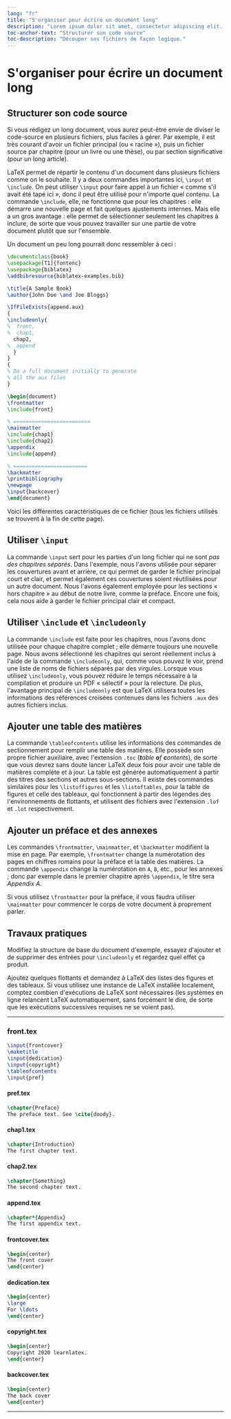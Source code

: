 ```yaml
---
lang: "fr"
title: "S'organiser pour écrire un document long"
description: "Lorem ipsum dolor sit amet, consectetur adipiscing elit. Pellentesque felis orci, faucibus eget sollicitudin vel, varius eget ipsum. Duis sed sodales leo."
toc-anchor-text: "Structurer son code source"
toc-description: "Découper ses fichiers de façon logique."
---
```


# S'organiser pour écrire un document long

<script>
preincludes = {
 "pre0": {
    "pre1": "front.tex",
    "pre2": "pref.tex",
    "pre3": "chap1.tex",
    "pre4": "chap2.tex",
    "pre5": "append.tex",
    "pre6": "frontcover.tex",
    "pre7": "dedication.tex",
    "pre8": "copyright.tex",
    "pre9": "backcover.tex",
   }
}
</script>

## Structurer son code source

Si vous rédigez un long document, vous aurez peut-être envie de diviser le
code-source en plusieurs fichiers, plus faciles à gérer. Par exemple, il est
très courant d'avoir un fichier principal (ou « racine »), puis un fichier
source par chapitre (pour un livre ou une thèse), ou par section significative
(pour un long article).

LaTeX permet de répartir le contenu d'un document dans plusieurs fichiers comme
on le souhaite. Il y a deux commandes importantes ici, `\input` et `\include`.
On peut utiliser `\input` pour faire appel à un fichier « comme s'il avait été
tapé ici », donc il peut être utilisé pour n'importe quel contenu. La commande
`\include`, elle, ne fonctionne que pour les chapitres : elle démarre une
nouvelle page et fait quelques ajustements internes. Mais elle a un gros
avantage : elle permet de sélectionner seulement les chapitres à inclure, de
sorte que vous pouvez travailler sur une partie de votre document plutôt que sur
l'ensemble.

Un document un peu long pourrait donc ressembler à ceci :

<!-- pre0 {% raw %} -->
```latex
\documentclass{book}
\usepackage[T1]{fontenc}
\usepackage{biblatex}
\addbibresource{biblatex-examples.bib}

\title{A Sample Book}
\author{John Doe \and Joe Bloggs}

\IfFileExists{append.aux}
{
\includeonly{
%  front,
%  chap1,
  chap2,
%  append
  }
}
{
% Do a full document initially to generate
% all the aux files
}

\begin{document}
\frontmatter
\include{front}

% =========================
\mainmatter
\include{chap1}
\include{chap2}
\appendix
\include{append}

% ========================
\backmatter
\printbibliography
\newpage
\input{backcover}
\end{document}
```
<!-- {% endraw %} -->

Voici les différentes caractéristiques de ce fichier (tous les fichiers
utilisés se trouvent à la fin de cette page).


## Utiliser `\input`

La commande `\input` sert pour les parties d'un long fichier qui ne sont
_pas des chapitres séparés_. Dans l'exemple, nous l'avons utilisée pour séparer
les couvertures avant et arrière, ce qui permet de garder le fichier principal
court et clair, et permet également ces couvertures soient réutilisées pour un
autre document. Nous l'avons également employée pour les sections « hors chapitre »
au début de notre livre, comme la préface. Encore une fois, cela nous aide à
garder le fichier principal clair et compact.


## Utiliser `\include` et `\includeonly`

La commande `\include` est faite pour les chapitres, nous l'avons donc utilisée
pour chaque chapitre complet ; elle démarre toujours une nouvelle page. Nous
avons sélectionné les chapitres qui seront réellement inclus à l'aide de la
commande `\includeonly`, qui, comme vous pouvez le voir, prend une liste de noms
de fichiers séparés par des virgules. Lorsque vous utilisez `\includeonly`, vous
pouvez réduire le temps nécessaire à la compilation et produire un PDF
« sélectif » pour la relecture. De plus, l'avantage principal de `\includeonly`
est que LaTeX utilisera toutes les informations des références croisées contenues
dans les fichiers `.aux` des autres fichiers inclus.


## Ajouter une table des matières

La commande `\tableofcontents` utilise les informations des commandes de
sectionnement pour remplir une table des matières. Elle possède son propre
fichier auxiliaire, avec l'extension `.toc` (_**t**able **o**f **c**ontents_),
de sorte que vous devrez sans doute lancer LaTeX deux fois pour avoir une table
de matières complète et à jour. La table est générée automatiquement à partir
des titres des sections et autres sous-sections. Il existe des commandes
similaires pour les `\listoffigures` et les `\listoftables`, pour la table de
figures et celle des tableaux, qui fonctionnent à partir des légendes des
l'environnements de flottants, et utilisent des fichiers avec l'extension
`.lof` et `.lot` respectivement.


## Ajouter un préface et des annexes

Les commandes `\frontmatter`, `\mainmatter`, et `\backmatter` modifient la mise
en page. Par exemple, `\frontmatter` change la numérotation des pages en
chiffres romains pour la préface et la table des matières. La commande `\appendix`
change la numérotation en `A`, `B`, etc., pour les annexes ; donc par exemple 
dans le premier chapitre après `\appendix`, le titre sera _Appendix A_.

Si vous utilisez `\frontmatter` pour la préface, il vous faudra utiliser
`\mainmatter` pour commencer le corps de votre document à proprement parler.


## Travaux pratiques

Modifiez la structure de base du document d'exemple, essayez d'ajouter et de
supprimer des entrées pour `\includeonly` et regardez quel effet ça produit.

Ajoutez quelques flottants et demandez à LaTeX des listes des figures et des
tableaux. Si vous utilisez une instance de LaTeX installée localement, comptez
combien d'exécutions de LaTeX sont nécessaires (les systèmes en ligne relancent
LaTeX automatiquement, sans forcément le dire, de sorte que les exécutions
successives requises ne se voient pas).


----

### front.tex
<!-- pre1 {% raw %} -->
```latex
\input{frontcover}
\maketitle
\input{dedication}
\input{copyright}
\tableofcontents
\input{pref}
```

#### pref.tex
<!-- pre2 {% raw %} -->
```latex
\chapter{Preface}
The preface text. See \cite{doody}.
```
<!-- {% endraw %} -->

#### chap1.tex
<!-- pre3 {% raw %} -->
```latex
\chapter{Introduction}
The first chapter text.
```
<!-- {% endraw %} -->

#### chap2.tex
<!-- pre4 {% raw %} -->
```latex
\chapter{Something}
The second chapter text.
```
<!-- {% endraw %} -->

####  append.tex
<!-- pre5 {% raw %} -->
```latex
\chapter*{Appendix}
The first appendix text.
```
<!-- {% endraw %} -->

#### frontcover.tex
<!-- pre6 {% raw %} -->
```latex
\begin{center}
The front cover
\end{center}
```
<!-- {% endraw %} -->

#### dedication.tex
<!-- pre7 {% raw %} -->
```latex
\begin{center}
\large
For \ldots
\end{center}
```
<!-- {% endraw %} -->

#### copyright.tex
<!-- pre8 {% raw %} -->
```latex
\begin{center}
Copyright 2020 learnlatex.
\end{center}
```
<!-- {% endraw %} -->

#### backcover.tex
<!-- pre9 {% raw %} -->
```latex
\begin{center}
The back cover
\end{center}
```
<!-- {% endraw %} -->

----

